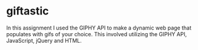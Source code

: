 # giftastic
In this assignment I used the GIPHY API to make a dynamic web page that populates with gifs of your choice. This involved utilizing the GIPHY API, JavaScript, jQuery and HTML.
